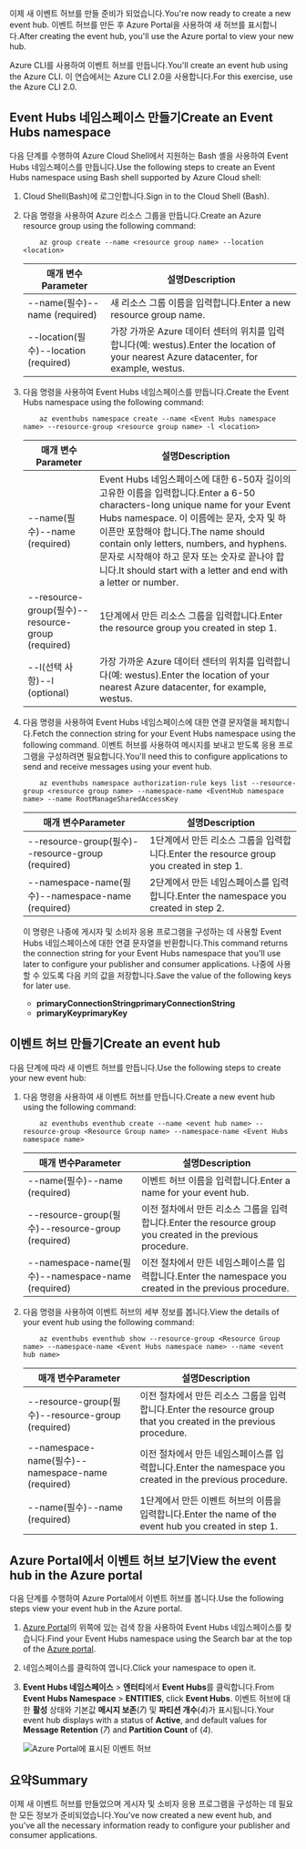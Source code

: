 <span data-ttu-id="69934-101">이제 새 이벤트 허브를 만들 준비가 되었습니다.</span><span class="sxs-lookup"><span data-stu-id="69934-101">You're now ready to create a new event hub.</span></span> <span data-ttu-id="69934-102">이벤트 허브를 만든 후 Azure Portal을 사용하여 새 허브를 표시합니다.</span><span class="sxs-lookup"><span data-stu-id="69934-102">After creating the event hub, you'll use the Azure portal to view your new hub.</span></span>

<span data-ttu-id="69934-103">Azure CLI를 사용하여 이벤트 허브를 만듭니다.</span><span class="sxs-lookup"><span data-stu-id="69934-103">You'll create an event hub using the Azure CLI.</span></span> <span data-ttu-id="69934-104">이 연습에서는 Azure CLI 2.0을 사용합니다.</span><span class="sxs-lookup"><span data-stu-id="69934-104">For this exercise, use the Azure CLI 2.0.</span></span> 

## <a name="create-an-event-hubs-namespace"></a><span data-ttu-id="69934-105">Event Hubs 네임스페이스 만들기</span><span class="sxs-lookup"><span data-stu-id="69934-105">Create an Event Hubs namespace</span></span>

<span data-ttu-id="69934-106">다음 단계를 수행하여 Azure Cloud Shell에서 지원하는 Bash 셸을 사용하여 Event Hubs 네임스페이스를 만듭니다.</span><span class="sxs-lookup"><span data-stu-id="69934-106">Use the following steps to create an Event Hubs namespace using Bash shell supported by Azure Cloud shell:</span></span>

1. <span data-ttu-id="69934-107">Cloud Shell(Bash)에 로그인합니다.</span><span class="sxs-lookup"><span data-stu-id="69934-107">Sign in to the Cloud Shell (Bash).</span></span>  

1. <span data-ttu-id="69934-108">다음 명령을 사용하여 Azure 리소스 그룹을 만듭니다.</span><span class="sxs-lookup"><span data-stu-id="69934-108">Create an Azure resource group using the following command:</span></span>

    ```azurecli
        az group create --name <resource group name> --location <location>
    ```

    |<span data-ttu-id="69934-109">매개 변수</span><span class="sxs-lookup"><span data-stu-id="69934-109">Parameter</span></span>      |<span data-ttu-id="69934-110">설명</span><span class="sxs-lookup"><span data-stu-id="69934-110">Description</span></span>|
    |---------------|-----------|
    |<span data-ttu-id="69934-111">--name(필수)</span><span class="sxs-lookup"><span data-stu-id="69934-111">--name (required)</span></span>      |<span data-ttu-id="69934-112">새 리소스 그룹 이름을 입력합니다.</span><span class="sxs-lookup"><span data-stu-id="69934-112">Enter a new resource group name.</span></span>|
    |<span data-ttu-id="69934-113">--location(필수)</span><span class="sxs-lookup"><span data-stu-id="69934-113">--location (required)</span></span>     |<span data-ttu-id="69934-114">가장 가까운 Azure 데이터 센터의 위치를 입력합니다(예: westus).</span><span class="sxs-lookup"><span data-stu-id="69934-114">Enter the location of your nearest Azure datacenter, for example, westus.</span></span>|

1. <span data-ttu-id="69934-115">다음 명령을 사용하여 Event Hubs 네임스페이스를 만듭니다.</span><span class="sxs-lookup"><span data-stu-id="69934-115">Create the Event Hubs namespace using the following command:</span></span>

    ```azurecli
        az eventhubs namespace create --name <Event Hubs namespace name> --resource-group <resource group name> -l <location>
    ```

    |<span data-ttu-id="69934-116">매개 변수</span><span class="sxs-lookup"><span data-stu-id="69934-116">Parameter</span></span>      |<span data-ttu-id="69934-117">설명</span><span class="sxs-lookup"><span data-stu-id="69934-117">Description</span></span>|
    |---------------|-----------|
    |<span data-ttu-id="69934-118">--name(필수)</span><span class="sxs-lookup"><span data-stu-id="69934-118">--name (required)</span></span>      |<span data-ttu-id="69934-119">Event Hubs 네임스페이스에 대한 6-50자 길이의 고유한 이름을 입력합니다.</span><span class="sxs-lookup"><span data-stu-id="69934-119">Enter a 6-50 characters-long unique name for your Event Hubs namespace.</span></span> <span data-ttu-id="69934-120">이 이름에는 문자, 숫자 및 하이픈만 포함해야 합니다.</span><span class="sxs-lookup"><span data-stu-id="69934-120">The name should contain only letters, numbers, and hyphens.</span></span> <span data-ttu-id="69934-121">문자로 시작해야 하고 문자 또는 숫자로 끝나야 합니다.</span><span class="sxs-lookup"><span data-stu-id="69934-121">It should start with a letter and end with a letter or number.</span></span>|
    |<span data-ttu-id="69934-122">--resource-group(필수)</span><span class="sxs-lookup"><span data-stu-id="69934-122">--resource-group (required)</span></span>  |<span data-ttu-id="69934-123">1단계에서 만든 리소스 그룹을 입력합니다.</span><span class="sxs-lookup"><span data-stu-id="69934-123">Enter the resource group you created in step 1.</span></span>
    |<span data-ttu-id="69934-124">--l(선택 사항)</span><span class="sxs-lookup"><span data-stu-id="69934-124">--l (optional)</span></span>     |<span data-ttu-id="69934-125">가장 가까운 Azure 데이터 센터의 위치를 입력합니다(예: westus).</span><span class="sxs-lookup"><span data-stu-id="69934-125">Enter the location of your nearest Azure datacenter, for example, westus.</span></span>|

1. <span data-ttu-id="69934-126">다음 명령을 사용하여 Event Hubs 네임스페이스에 대한 연결 문자열을 페치합니다.</span><span class="sxs-lookup"><span data-stu-id="69934-126">Fetch the connection string for your Event Hubs namespace using the following command.</span></span> <span data-ttu-id="69934-127">이벤트 허브를 사용하여 메시지를 보내고 받도록 응용 프로그램을 구성하려면 필요합니다.</span><span class="sxs-lookup"><span data-stu-id="69934-127">You'll need this to configure applications to send and receive messages using your event hub.</span></span>

    ```azurecli
        az eventhubs namespace authorization-rule keys list --resource-group <resource group name> --namespace-name <EventHub namespace name> --name RootManageSharedAccessKey
    ```

    |<span data-ttu-id="69934-128">매개 변수</span><span class="sxs-lookup"><span data-stu-id="69934-128">Parameter</span></span>      |<span data-ttu-id="69934-129">설명</span><span class="sxs-lookup"><span data-stu-id="69934-129">Description</span></span>|
    |---------------|-----------|
    |<span data-ttu-id="69934-130">--resource-group(필수)</span><span class="sxs-lookup"><span data-stu-id="69934-130">--resource-group (required)</span></span>  |<span data-ttu-id="69934-131">1단계에서 만든 리소스 그룹을 입력합니다.</span><span class="sxs-lookup"><span data-stu-id="69934-131">Enter the resource group you created in step 1.</span></span>|
    |<span data-ttu-id="69934-132">--namespace-name(필수)</span><span class="sxs-lookup"><span data-stu-id="69934-132">--namespace-name (required)</span></span>      |<span data-ttu-id="69934-133">2단계에서 만든 네임스페이스를 입력합니다.</span><span class="sxs-lookup"><span data-stu-id="69934-133">Enter the namespace you created in step 2.</span></span>|

    <span data-ttu-id="69934-134">이 명령은 나중에 게시자 및 소비자 응용 프로그램을 구성하는 데 사용할 Event Hubs 네임스페이스에 대한 연결 문자열을 반환합니다.</span><span class="sxs-lookup"><span data-stu-id="69934-134">This command returns the connection string for your Event Hubs namespace that you'll use later to configure your publisher and consumer applications.</span></span> <span data-ttu-id="69934-135">나중에 사용할 수 있도록 다음 키의 값을 저장합니다.</span><span class="sxs-lookup"><span data-stu-id="69934-135">Save the value of the following keys for later use.</span></span>

    - <span data-ttu-id="69934-136">**primaryConnectionString**</span><span class="sxs-lookup"><span data-stu-id="69934-136">**primaryConnectionString**</span></span>
    - <span data-ttu-id="69934-137">**primaryKey**</span><span class="sxs-lookup"><span data-stu-id="69934-137">**primaryKey**</span></span>

## <a name="create-an-event-hub"></a><span data-ttu-id="69934-138">이벤트 허브 만들기</span><span class="sxs-lookup"><span data-stu-id="69934-138">Create an event hub</span></span>

<span data-ttu-id="69934-139">다음 단계에 따라 새 이벤트 허브를 만듭니다.</span><span class="sxs-lookup"><span data-stu-id="69934-139">Use the following steps to create your new event hub:</span></span>

1. <span data-ttu-id="69934-140">다음 명령을 사용하여 새 이벤트 허브를 만듭니다.</span><span class="sxs-lookup"><span data-stu-id="69934-140">Create a new event hub using the following command:</span></span>

    ```azurecli
        az eventhubs eventhub create --name <event hub name> --resource-group <Resource Group name> --namespace-name <Event Hubs namespace name>
    ```

    |<span data-ttu-id="69934-141">매개 변수</span><span class="sxs-lookup"><span data-stu-id="69934-141">Parameter</span></span>      |<span data-ttu-id="69934-142">설명</span><span class="sxs-lookup"><span data-stu-id="69934-142">Description</span></span>|
    |---------------|-----------|
    |<span data-ttu-id="69934-143">--name(필수)</span><span class="sxs-lookup"><span data-stu-id="69934-143">--name (required)</span></span>  |<span data-ttu-id="69934-144">이벤트 허브 이름을 입력합니다.</span><span class="sxs-lookup"><span data-stu-id="69934-144">Enter a name for your event hub.</span></span>|
    |<span data-ttu-id="69934-145">--resource-group(필수)</span><span class="sxs-lookup"><span data-stu-id="69934-145">--resource-group (required)</span></span>  |<span data-ttu-id="69934-146">이전 절차에서 만든 리소스 그룹을 입력합니다.</span><span class="sxs-lookup"><span data-stu-id="69934-146">Enter the resource group you created in the previous procedure.</span></span>|
    |<span data-ttu-id="69934-147">--namespace-name(필수)</span><span class="sxs-lookup"><span data-stu-id="69934-147">--namespace-name (required)</span></span>      |<span data-ttu-id="69934-148">이전 절차에서 만든 네임스페이스를 입력합니다.</span><span class="sxs-lookup"><span data-stu-id="69934-148">Enter the namespace you created in the previous procedure.</span></span>|

1. <span data-ttu-id="69934-149">다음 명령을 사용하여 이벤트 허브의 세부 정보를 봅니다.</span><span class="sxs-lookup"><span data-stu-id="69934-149">View the details of your event hub using the following command:</span></span> 

    ```azurecli
        az eventhubs eventhub show --resource-group <Resource Group name> --namespace-name <Event Hubs namespace name> --name <event hub name>
    ```

    |<span data-ttu-id="69934-150">매개 변수</span><span class="sxs-lookup"><span data-stu-id="69934-150">Parameter</span></span>      |<span data-ttu-id="69934-151">설명</span><span class="sxs-lookup"><span data-stu-id="69934-151">Description</span></span>|
    |---------------|-----------|
    |<span data-ttu-id="69934-152">--resource-group(필수)</span><span class="sxs-lookup"><span data-stu-id="69934-152">--resource-group (required)</span></span>  |<span data-ttu-id="69934-153">이전 절차에서 만든 리소스 그룹을 입력합니다.</span><span class="sxs-lookup"><span data-stu-id="69934-153">Enter the resource group that you created in the previous procedure.</span></span>|
    |<span data-ttu-id="69934-154">--namespace-name(필수)</span><span class="sxs-lookup"><span data-stu-id="69934-154">--namespace-name (required)</span></span>      |<span data-ttu-id="69934-155">이전 절차에서 만든 네임스페이스를 입력합니다.</span><span class="sxs-lookup"><span data-stu-id="69934-155">Enter the namespace you created in the previous procedure.</span></span>|
    |<span data-ttu-id="69934-156">--name(필수)</span><span class="sxs-lookup"><span data-stu-id="69934-156">--name  (required)</span></span>|<span data-ttu-id="69934-157">1단계에서 만든 이벤트 허브의 이름을 입력합니다.</span><span class="sxs-lookup"><span data-stu-id="69934-157">Enter the name of the event hub you created in step 1.</span></span>|

## <a name="view-the-event-hub-in-the-azure-portal"></a><span data-ttu-id="69934-158">Azure Portal에서 이벤트 허브 보기</span><span class="sxs-lookup"><span data-stu-id="69934-158">View the event hub in the Azure portal</span></span>

<span data-ttu-id="69934-159">다음 단계를 수행하여 Azure Portal에서 이벤트 허브를 봅니다.</span><span class="sxs-lookup"><span data-stu-id="69934-159">Use the following steps view your event hub in the Azure portal.</span></span>

1. <span data-ttu-id="69934-160">[Azure Portal](https://portal.azure.com?azure-portal=true)의 위쪽에 있는 검색 창을 사용하여 Event Hubs 네임스페이스를 찾습니다.</span><span class="sxs-lookup"><span data-stu-id="69934-160">Find your Event Hubs namespace using the Search bar at the top of the [Azure portal](https://portal.azure.com?azure-portal=true).</span></span>

1. <span data-ttu-id="69934-161">네임스페이스를 클릭하여 엽니다.</span><span class="sxs-lookup"><span data-stu-id="69934-161">Click your namespace to open it.</span></span>

1. <span data-ttu-id="69934-162">**Event Hubs 네임스페이스** > **엔터티**에서 **Event Hubs**를 클릭합니다.</span><span class="sxs-lookup"><span data-stu-id="69934-162">From **Event Hubs Namespace** > **ENTITIES**, click **Event Hubs**.</span></span>
    <span data-ttu-id="69934-163">이벤트 허브에 대한 **활성** 상태와 기본값 **메시지 보존**(*7*) 및 **파티션 개수**(*4*)가 표시됩니다.</span><span class="sxs-lookup"><span data-stu-id="69934-163">Your event hub displays with a status of **Active**, and default values for **Message Retention** (*7*) and **Partition Count** of (*4*).</span></span>

    ![Azure Portal에 표시된 이벤트 허브](../media-draft/3-event-hub.png)

## <a name="summary"></a><span data-ttu-id="69934-165">요약</span><span class="sxs-lookup"><span data-stu-id="69934-165">Summary</span></span>

<span data-ttu-id="69934-166">이제 새 이벤트 허브를 만들었으며 게시자 및 소비자 응용 프로그램을 구성하는 데 필요한 모든 정보가 준비되었습니다.</span><span class="sxs-lookup"><span data-stu-id="69934-166">You've now created a new event hub, and you've all the necessary information ready to configure your publisher and consumer applications.</span></span>
